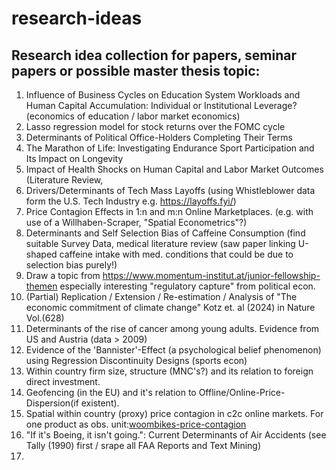 # research-ideas
## Research idea collection for papers, seminar papers or possible master thesis topic:

1) Influence of Business Cycles on Education System Workloads and Human Capital Accumulation: Individual or Institutional Leverage? (economics of education / labor market economics)
2) Lasso regression model for stock returns over the FOMC cycle 
3) Determinants of Political Office-Holders Completing Their Terms 
4) The Marathon of Life: Investigating Endurance Sport Participation and Its Impact on Longevity
5) Impact of Health Shocks on Human Capital and Labor Market Outcomes (Literature Review, 
6) Drivers/Determinants of Tech Mass Layoffs (using Whistleblower data form the U.S. Tech Industry e.g. https://layoffs.fyi/)
7) Price Contagion Effects in 1:n and m:n Online Marketplaces. (e.g. with use of a Willhaben-Scraper, "Spatial Econometrics"?)
8) Determinants and Self Selection Bias of Caffeine Consumption (find suitable Survey Data, medical literature review (saw paper linking U-shaped caffeine intake with med. conditions that could be due to selection bias purely!)
9) Draw a topic from https://www.momentum-institut.at/junior-fellowship-themen especially interesting "regulatory capture" from political econ.
10) (Partial) Replication / Extension / Re-estimation / Analysis of "The economic commitment of climate change" Kotz et. al (2024) in Nature Vol.(628)
11) Determinants of the rise of cancer among young adults. Evidence from US and Austria (data > 2009)
12) Evidence of the 'Bannister'-Effect (a psychological belief phenomenon) using Regression Discontinuity Designs (sports econ)
13) Within country firm size, structure (MNC's?) and its relation to foreign direct investment.
14) Geofencing (in the EU) and it's relation to Offline/Online-Price-Dispersion(if existent).
15) Spatial within country (proxy) price contagion in c2c online markets. For one product as obs. unit:[woombikes-price-contagion](https://github.com/felix-reichel/woombikes-price-contagion)
16) "If it's Boeing, it isn't going.": Current Determinants of Air Accidents (see Tally (1990) first / srape all FAA Reports and Text Mining)
17) 

